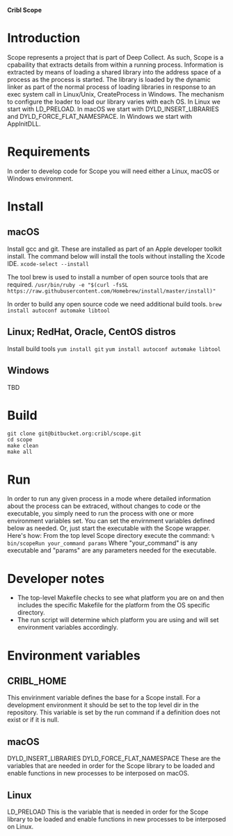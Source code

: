 **Cribl Scope**

# Introduction
Scope represents a project that is part of Deep Collect. As such, Scope is a cpabaility that extracts details from within a running process.
Information is extracted by means of loading a shared library into the address space of a process as the process is started. The library is loaded
by the dynamic linker as part of the normal process of loading libraries in response to an exec system call in Linux/Unix, CreateProcess in Windows.
The mechanism to configure the loader to load our library varies with each OS. In Linux we start with LD_PRELOAD. In macOS we start with
DYLD_INSERT_LIBRARIES and DYLD_FORCE_FLAT_NAMESPACE. In Windows we start with AppInitDLL.

# Requirements
In order to develop code for Scope you will need either a Linux, macOS or Windows environment.

# Install
## macOS
Install gcc and git. These are installed as part of an Apple developer toolkit install. The command below will install the tools without installing the Xcode IDE.
`xcode-select --install`

The tool brew is used to install a number of open source tools that are required.
`/usr/bin/ruby -e "$(curl -fsSL https://raw.githubusercontent.com/Homebrew/install/master/install)"`

In order to build any open source code we need additional build tools.
`brew install autoconf automake libtool`

## Linux; RedHat, Oracle, CentOS distros
Install build tools
`yum install git`
`yum install autoconf automake libtool`

## Windows
TBD

# Build
```
git clone git@bitbucket.org:cribl/scope.git
cd scope
make clean
make all
```

# Run
In order to run any given process in a mode where detailed information about the process can be extraced, without changes to code or the executable,
you simply need to run the process with one or more environment variables set. You can set the envirnment variables defined below as needed.
Or, just start the executable with the Scope wrapper. Here's how:
From the top level Scope directory execute the command:
     `% bin/scopeRun your_command params`
Where "your_command" is any executable and "params" are any parameters needed for the executable.  
 
# Developer notes
- The top-level Makefile checks to see what platform you are on and then includes the specific Makefile for the platform from the OS specific directory.
- The run script will determine which platform you are using and will set environment variables accordingly. 

# Environment variables 
## CRIBL_HOME
This envirinment variable defines the base for a Scope install. For a development environment it should be set to the top level dir in the repository.
This variable is set by the run command if a definition does not exist or if it is null. 

## macOS
DYLD_INSERT_LIBRARIES
DYLD_FORCE_FLAT_NAMESPACE
These are the variables that are needed in order for the Scope library to be loaded and enable functions in new processes to be interposed on macOS.

## Linux
LD_PRELOAD
This is the variable that is needed in order for the Scope library to be loaded and enable functions in new processes to be interposed on Linux.


